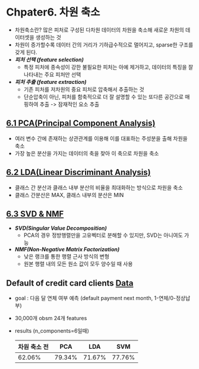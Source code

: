 # Chpater6. 차원 축소  
- 차원축소란? 많은 피처로 구성된 다차원 데이터의 차원을 축소해 새로운 차원의 데이터셋을 생성하는 것
- 차원이 증가할수록 데이터 간의 거리가 기하급수적으로 멀어지고, sparse한 구조를 갖게 된다.
- ***피처 선택 (feature selection)***
  - 특정 피처에 종속성이 강한 불필요한 피처는 아예 제거하고, 데이터의 특징을 잘 나타내는 주요 피처만 선택
- ***피처 추출 (feature extraction)***
  - 기존 피처를 저차원의 중요 피처로 압축해서 추출하는 것
  - 단순압축이 아닌, 피처를 함축적으로 더 잘 설명할 수 있는 또다른 공간으로 매핑하여 추출 -> 잠재적인 요소 추출 
  
## [6.1 PCA(Principal Component Analysis)]()
- 여러 변수 간에 존재하는 상관관계를 이용해 이를 대표하는 주성분을 출해 차원을 축소
- 가장 높은 분산을 가지는 데이터의 축을 찾아 이 축으로 차원을 축소

## [6.2 LDA(Linear Discriminant Analysis)](https://github.com/sohyuniii/Machine-learning/blob/master/6%EC%9E%A5_%EC%B0%A8%EC%9B%90%EC%B6%95%EC%86%8C/6.2%20LDA(Linear%20Discriminant%20Analysis).ipynb)
- 클래스 간 분산과 클래스 내부 분산의 비율을 최대화하는 방식으로 차원을 축소
- 클래스 간분산은 MAX, 클래스 내부의 분산은 MIN

## [6.3 SVD & NMF](https://github.com/sohyuniii/Machine-learning/blob/master/6%EC%9E%A5_%EC%B0%A8%EC%9B%90%EC%B6%95%EC%86%8C/6.3%20SVD%20%26%20NMF.ipynb)
- ***SVD(Singular Value Decomposition)***
  - PCA의 경우 정방행렬만을 고유벡터로 분해할 수 있지만, SVD는 아니여도 가능
- ***NMF(Non-Negative Matrix Factorization)***
  - 낮은 랭크를 통한 행렬 근사 방식의 변형
  - 원본 행렬 내의 모든 원소 값이 모두 양수일 때 사용

## Default of credit card clients [Data](https://archive.ics.uci.edu/ml/datasets/default+of+credit+card+clients)
- goal : 다음 달 연체 여부 예측 (default payment next month, 1-연체/0-정상납부)
- 30,000개 obsm 24개 features
- results (n_components=6일때)

    차원 축소 전 | PCA | LDA | SVM
    -------|-------|------|------
    62.06% | 79.34% | 71.67% | 77.76%    
